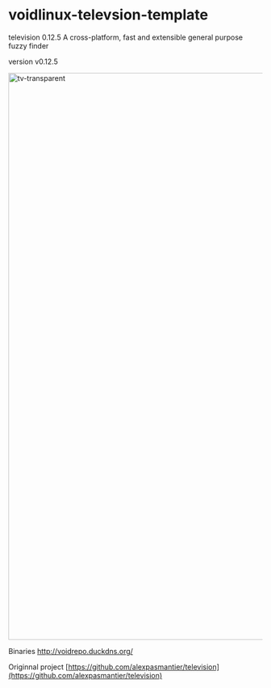 # voidlinux-televsion-template
television 0.12.5 A cross-platform, fast and extensible general purpose fuzzy finder

version v0.12.5

<img width="1710" height="1122" alt="tv-transparent" src="https://github.com/user-attachments/assets/f2ad04bb-8f69-4f71-a9ad-b68d9eede41f" />


Binaries http://voidrepo.duckdns.org/


Originnal project
[https://github.com/alexpasmantier/television](https://github.com/alexpasmantier/television)
